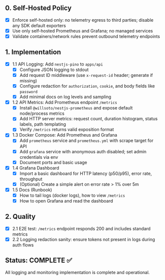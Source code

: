 ## 0. Self-Hosted Policy
- [x] Enforce self-hosted only: no telemetry egress to third parties; disable any SDK default exporters
- [x] Use only self-hosted Prometheus and Grafana; no managed services
- [x] Validate containers/network rules prevent outbound telemetry endpoints

## 1. Implementation
- [x] 1.1 API Logging: Add `nestjs-pino` to `apps/api`
  - [x] Configure JSON logging to stdout
  - [x] Add request ID middleware (use `x-request-id` header; generate if missing)
  - [x] Configure redaction for `authorization`, `cookie`, and body fields like `password`
  - [x] Add minimal docs on log levels and sampling
- [x] 1.2 API Metrics: Add Prometheus endpoint `/metrics`
  - [x] Install `@willsoto/nestjs-prometheus` and expose default node/process metrics
  - [x] Add HTTP server metrics: request count, duration histogram, status labels, path templating
  - [x] Verify `/metrics` returns valid exposition format
- [x] 1.3 Docker Compose: Add Prometheus and Grafana
  - [x] Add `prometheus` service and `prometheus.yml` with scrape target for API
  - [x] Add `grafana` service with anonymous auth disabled; set admin credentials via env
  - [x] Document ports and basic usage
- [x] 1.4 Grafana Dashboard
  - [x] Import a basic dashboard for HTTP latency (p50/p95), error rate, throughput
  - [x] (Optional) Create a simple alert on error rate > 1% over 5m
- [x] 1.5 Docs (Runbook)
  - [x] How to tail logs (docker logs), how to view `/metrics`
  - [x] How to open Grafana and read the dashboard

## 2. Quality
- [x] 2.1 E2E test: `/metrics` endpoint responds 200 and includes standard metrics
- [x] 2.2 Logging redaction sanity: ensure tokens not present in logs during auth flows

## Status: COMPLETE ✅
All logging and monitoring implementation is complete and operational.
